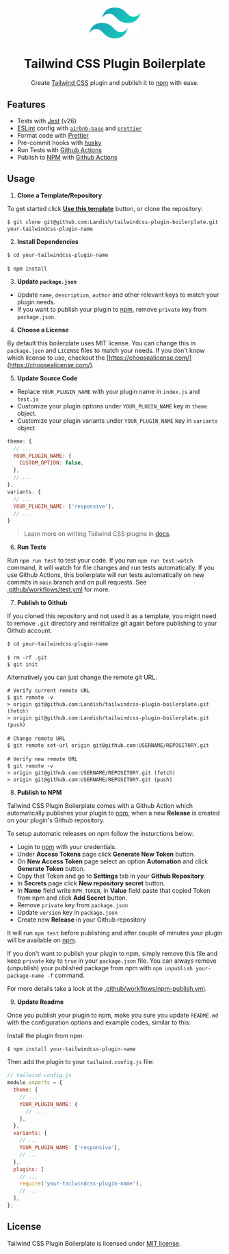 <p align="center">  
  <img width="120" src="https://raw.githubusercontent.com/Landish/tailwindcss-plugin-boilerplate/main/tailwindcss-logo.svg" alt="Tailwind CSS logo">
</p>

<h1 align="center">Tailwind CSS Plugin Boilerplate</h1>

<p align="center">
  Create <a href="https://tailwindcss.com">Tailwind CSS</a> plugin and publish it to <a href="https://www.npmjs.com/">npm</a> with ease.
</p>

## Features

- Tests with [Jest](https://jestjs.io/) (v26)
- [ESLint](https://eslint.org/) config with [`airbnb-base`](https://github.com/airbnb/javascript/tree/master/packages/eslint-config-airbnb-base) and [`prettier`](https://github.com/prettier/eslint-config-prettier)
- Format code with [Prettier](https://prettier.io/)
- Pre-commit hooks with [husky](https://github.com/typicode/husky)
- Run Tests with [Github Actions](https://github.com/features/actions)
- Publish to [NPM](https://www.npmjs.com/) with [Github Actions](https://github.com/features/actions)

## Usage

1. **Clone a Template/Repository**

To get started click [**Use this template**](https://github.com/Landish/tailwindcss-plugin-boilerplate/generate) button, or clone the repository:

```
$ git clone git@github.com:Landish/tailwindcss-plugin-boilerplate.git your-tailwindcss-plugin-name
```

2. **Install Dependencies**

```
$ cd your-tailwindcss-plugin-name

$ npm install
```

3. **Update `package.json`**

- Update `name`, `description`, `author` and other relevant keys to match your plugin needs.
- If you want to publish your plugin to [npm](https://www.npmjs.com/), remove `private` key from `package.json`.

4. **Choose a License**

By default this boilerplate uses MIT license. You can change this in `package.json` and `LICENSE` files to match your needs. If you don't know which license to use, checkout the [https://choosealicense.com/](https://choosealicense.com/).

5. **Update Source Code**

- Replace `YOUR_PLUGIN_NAME` with your plugin name in `index.js` and `test.js`
- Customize your plugin options under `YOUR_PLUGIN_NAME` key in `theme` object.
- Customize your plugin variants under `YOUR_PLUGIN_NAME` key in `variants` object.

```js
theme: {
  // ...
  YOUR_PLUGIN_NAME: {
    CUSTOM_OPTION: false,
  },
  // ...
},
variants: {
  // ...
  YOUR_PLUGIN_NAME: ['responsive'],
  // ...
}
```

> Learn more on writing Tailwind CSS plugins in [docs](https://tailwindcss.com/docs/plugins).

6. **Run Tests**

Run `npm run test` to test your code. If you run `npm run test:watch` command, it will watch for file changes and run tests automatically. If you use Github Actions, this boilerplate will run tests automatically on new commits in `main` branch and on pull requests. See [.github/workflows/test.yml](https://github.com/Landish/tailwindcss-plugin-boilerplate/blob/main/.github/workflows/test.yml) for more.

7. **Publish to Github**

If you cloned this repository and not used it as a template, you might need to remove `.git` directory and reinitialize git again before publishing to your Github account.

```
$ cd your-tailwindcss-plugin-name

$ rm -rf .git
$ git init
```

Alternatively you can just change the remote git URL.

```
# Verify current remote URL
$ git remote -v
> origin git@github.com:Landish/tailwindcss-plugin-boilerplate.git (fetch)
> origin git@github.com:Landish/tailwindcss-plugin-boilerplate.git (push)

# Change remote URL
$ git remote set-url origin git@github.com:USERNAME/REPOSITORY.git

# Verify new remote URL
$ git remote -v
> origin git@github.com:USERNAME/REPOSITORY.git (fetch)
> origin git@github.com:USERNAME/REPOSITORY.git (push)
```

8. **Publish to NPM**

Tailwind CSS Plugin Boilerplate comes with a Github Action which automatically publishes your plugin to [npm](https://www.npmjs.com/), when a new **Release** is created on your plugin's Github repository.

To setup automatic releases on npm follow the insturctions below:

- Login to [npm](https://www.npmjs.com/) with your credentials.
- Under **Access Tokens** page click **Generate New Token** button.
- On **New Access Token** page select an option **Automation** and click **Generate Token** button.
- Copy that Token and go to **Settings** tab in your **Github Repository**.
- In **Secrets** page click **New repository secret** button.
- In **Name** field write `NPM_TOKEN`, in **Value** field paste that copied Token from npm and click **Add Secret** button.
- Remove `private` key from `package.json`
- Update `version` key in `package.json`
- Create new **Release** in your Github repository

It will run `npm test` before publishing and after couple of minutes your plugin will be available on [npm](https://www.npmjs.com/).

If you don't want to publish your plugin to npm, simply remove this file and keep `private` key to `true` in your `package.json` file. You can always remove (unpublish) your published package from npm with `npm unpublish your-package-name -f` command.

For more details take a look at the [.github/workflows/npm-publish.yml](https://github.com/Landish/tailwindcss-plugin-boilerplate/blob/main/.github/workflows/npm-publish.yml).

9. **Update Readme**

Once you publish your plugin to npm, make you sure you update `README.md` with the configuration options and example codes, similar to this:

Install the plugin from npm:

```
$ npm install your-tailwindcss-plugin-name
```

Then add the plugin to your `tailwind.config.js` file:

```js
// tailwind.config.js
module.exports = {
  theme: {
    // ...
    YOUR_PLUGIN_NAME: {
      // ...
    },
  },
  variants: {
    // ...
    YOUR_PLUGIN_NAME: ['responsive'],
    // ...
  },
  plugins: [
    // ...
    require('your-tailwindcss-plugin-name'),
    // ...
  ],
};
```

## License

Tailwind CSS Plugin Boilerplate is licensed under [MIT license](https://github.com/Landish/tailwindcss-plugin-boilerplate/blob/main/LICENSE).
